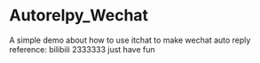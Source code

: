 # Autorelpy_Wechat
A simple demo about how to use itchat to make wechat auto reply
reference: bilibili 2333333 just have fun
